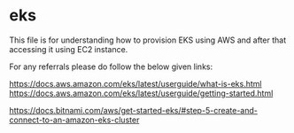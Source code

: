 # eks

This file is for understanding how to provision EKS using AWS and after that accessing it using EC2 instance.

For any referrals please do follow the below given links:

https://docs.aws.amazon.com/eks/latest/userguide/what-is-eks.html
https://docs.aws.amazon.com/eks/latest/userguide/getting-started.html

https://docs.bitnami.com/aws/get-started-eks/#step-5-create-and-connect-to-an-amazon-eks-cluster
